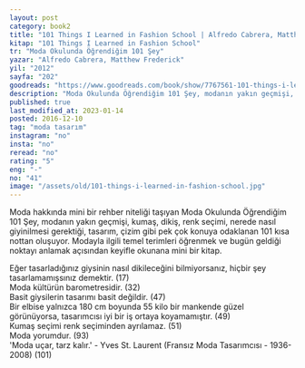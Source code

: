 ```yaml
---
layout: post  
category: book2  
title: "101 Things I Learned in Fashion School | Alfredo Cabrera, Matthew Frederick (Kitap)"  
kitap: "101 Things I Learned in Fashion School"  
tr: "Moda Okulunda Öğrendiğim 101 Şey"  
yazar: "Alfredo Cabrera, Matthew Frederick"  
yil: "2012"  
sayfa: "202"  
goodreads: "https://www.goodreads.com/book/show/7767561-101-things-i-learned-in-fashion-school"
description: "Moda Okulunda Öğrendiğim 101 Şey, modanın yakın geçmişi, kumaş, dikiş, renk seçimi, tasarım, çizim gibi pek çok konuya odaklanan notlardan oluşuyor."
published: true
last_modified_at: 2023-01-14
posted: 2016-12-10
tag: "moda tasarım"
instagram: "no"
insta: "no"
reread: "no"
rating: "5"
eng: "-"
no: "41"
image: "/assets/old/101-things-i-learned-in-fashion-school.jpg"
---
```


Moda hakkında mini bir rehber niteliği taşıyan Moda Okulunda Öğrendiğim 101 Şey, modanın yakın geçmişi, kumaş, dikiş, renk seçimi, nerede nasıl giyinilmesi gerektiği, tasarım, çizim gibi pek çok konuya odaklanan 101 kısa nottan oluşuyor. Modayla ilgili temel terimleri öğrenmek ve bugün geldiği noktayı anlamak açısından keyifle okunana mini bir kitap.  
  
Eğer tasarladığınız giysinin nasıl dikileceğini bilmiyorsanız, hiçbir şey tasarlamamışsınız demektir. (17)  
Moda kültürün barometresidir. (32)  
Basit giysilerin tasarımı basit değildir. (47)  
Bir elbise yalnızca 180 cm boyunda 55 kilo bir mankende güzel görünüyorsa, tasarımcısı iyi bir iş ortaya koyamamıştır. (49)  
Kumaş seçimi renk seçiminden ayrılamaz. (51)  
Moda yorumdur. (93)  
'Moda uçar, tarz kalır.' - Yves St. Laurent (Fransız Moda Tasarımcısı - 1936-2008) (101)  
